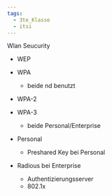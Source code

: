 ```yaml
---
tags:
  - 3te_Klasse
  - itsi
---
```

Wlan Seucurity
- WEP
- WPA
	- beide nd benutzt
- WPA-2
- WPA-3
	- beide Personal/Enterprise

- Personal
	- Preshared Key bei Personal
- Radious bei Enterprise
	- Authentizierungsserver
	- 802.1x